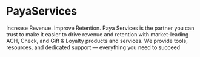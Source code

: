# PayaServices
Increase Revenue. Improve Retention. Paya Services is the partner you can trust to make it easier to drive revenue and retention with market-leading ACH, Check, and Gift & Loyalty products and services. We provide tools, resources, and dedicated support — everything you need to succeed
